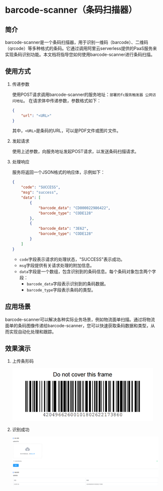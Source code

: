# barcode-scanner（条码扫描器）

## 简介

barcode-scanner是一个条码扫描器，用于识别一维码（barcode）、二维码（qrcode）等多种格式的条码。它通过调用阿里云serverless提供的PaaS服务来实现条码识别功能。本文档将指导您如何使用barcode-scanner进行条码扫描。

## 使用方式

1. 传递参数

   使用POST请求调用barcode-scanner的服务地址：`部署的fc服务触发器 公网访问地址`。
   在请求体中传递参数，参数格式如下：

   ```json
   {
       "url": "<URL>"
   }
   ```

   其中，`<URL>`是条码的URL，可以是PDF文件或图片文件。

2. 发起请求

   使用上述参数，向服务地址发起POST请求，以发送条码扫描请求。

3. 处理响应

   服务将返回一个JSON格式的响应体，示例如下：

   ```json
   {
       "code": "SUCCESS",
       "msg": "success",
       "data": [
           {
               "barcode_data": "CD000022986422",
               "barcode_type": "CODE128"
           },
           {
               "barcode_data": "3E62",
               "barcode_type": "CODE128"
           }
       ]
   }
   ```

   - `code`字段表示请求的处理状态，"SUCCESS"表示成功。
   - `msg`字段提供有关请求处理的附加信息。
   - `data`字段是一个数组，包含识别到的条码信息。每个条码对象包含两个字段：
     - `barcode_data`字段表示识别到的条码数据。
     - `barcode_type`字段表示条码的类型。

## 应用场景

barcode-scanner可以解决各种实际业务场景，例如物流面单扫描。通过将物流面单的条码图像传递给barcode-scanner，您可以快速获取条码数据和类型，从而实现自动化处理和跟踪。

## 效果演示

1. 上传条形码

   ![barcode](asset/barcode.png)

2. 识别成功

   ![result](asset/result.png)
